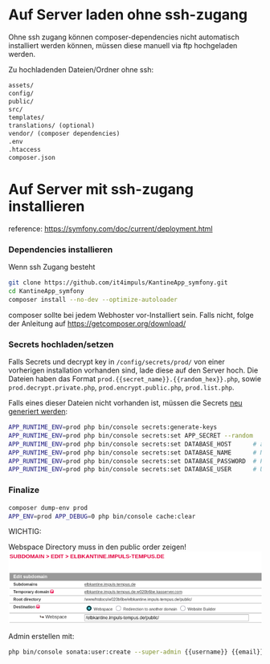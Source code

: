 # Auf Server laden ohne ssh-zugang

Ohne ssh zugang können composer-dependencies nicht automatisch installiert werden können, müssen diese manuell via ftp hochgeladen werden.

Zu hochladenden Dateien/Ordner ohne ssh:
```
assets/
config/
public/
src/
templates/
translations/ (optional)
vendor/ (composer dependencies)
.env
.htaccess
composer.json
```



# Auf Server mit ssh-zugang installieren
reference: https://symfony.com/doc/current/deployment.html

### Dependencies installieren
Wenn ssh Zugang besteht 
```bash
git clone https://github.com/it4impuls/KantineApp_symfony.git
cd KantineApp_symfony
composer install --no-dev --optimize-autoloader
```
composer sollte bei jedem Webhoster vor-Installiert sein. Falls nicht, folge der Anleitung auf https://getcomposer.org/download/


### Secrets hochladen/setzen
Falls Secrets und decrypt key in `/config/secrets/prod/` von einer vorherigen installation vorhanden sind, lade diese auf den Server hoch. Die Dateien haben das Format `prod.{{secret_name}}.{{random_hex}}.php`, sowie `prod.decrypt.private.php`, `prod.encrypt.public.php`, `prod.list.php`.

Falls eines dieser Dateien nicht vorhanden ist, müssen die Secrets [neu generiert werden](https://symfony.com/doc/current/configuration/secrets.html#generate-cryptographic-keys):
```bash
APP_RUNTIME_ENV=prod php bin/console secrets:generate-keys
APP_RUNTIME_ENV=prod php bin/console secrets:set APP_SECRET --random
APP_RUNTIME_ENV=prod php bin/console secrets:set DATABASE_HOST      # addresse zur Datenbank
APP_RUNTIME_ENV=prod php bin/console secrets:set DATABASE_NAME      # Name der Datenbank
APP_RUNTIME_ENV=prod php bin/console secrets:set DATABASE_PASSWORD  # Passwort des Datenbank-Benutzers
APP_RUNTIME_ENV=prod php bin/console secrets:set DATABASE_USER      # Username des Datenbank-Benutzers
```

### Finalize

```bash
composer dump-env prod
APP_ENV=prod APP_DEBUG=0 php bin/console cache:clear
```

WICHTIG:

Webspace Directory muss in den public order zeigen!
![Webspace in All-inkl /elbkantine.impuls-tempus.de/public/](media/subdomain.png)


Admin erstellen mit:
```bash
php bin/console sonata:user:create --super-admin {{username}} {{email}} {{password}}
```